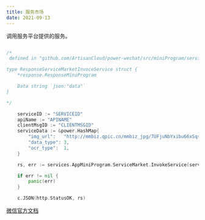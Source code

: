 ```yaml
---
title: 服务市场
date: 2021-09-13
---
```


调用服务平台提供的服务。

```go

/*
 defined in "github.com/ArtisanCloud/power-wechat/src/miniProgram/serviceMarket/response"

type ResponseServiceMarketInvoceService struct {
	*response.ResponseMiniProgram

	Data string `json:"data"`
}

*/

	serviceID := "SERVICEID"
	apiName := "APINAME"
	clientMsgID := "CLIENTMSGID"
	serviceData := &power.HashMap{
		"img_url":   "http://mmbiz.qpic.cn/mmbiz_jpg/7UFjuNbYxibu66xSqsQqKcuoGBZM77HIyibdiczeWibdMeA2XMt5oibWVQMgDibriazJSOibLqZxcO6DVVcZMxDKgeAtbQ/0",
		"data_type": 3,
		"ocr_type":  1,
	}

	rs, err := services.AppMiniProgram.ServiceMarket.InvokeService(serviceID, apiName, serviceData, clientMsgID)

	if err != nil {
		panic(err)
	}

	c.JSON(http.StatusOK, rs)

```

[微信官方文档](https://developers.weixin.qq.com/miniprogram/dev/api-backend/open-api/service-market/serviceMarket.invokeService.html)
